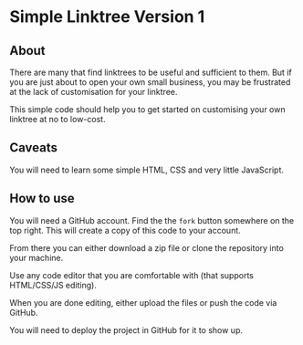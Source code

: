 # Simple Linktree Version 1
## About
There are many that find linktrees to be useful and sufficient to them. But if 
you are just about to open your own small business, you may be frustrated at 
the lack of customisation for your linktree. 

This simple code should help you to get started on customising your own linktree at no to low-cost.

## Caveats
You will need to learn some simple HTML, CSS and very little JavaScript. 

## How to use
You will need a GitHub account. Find the the `fork` button somewhere on the top right. This will create a copy of this code to your account. 

From there you can either download a zip file or clone the repository into your machine.

Use any code editor that you are comfortable with (that supports HTML/CSS/JS editing).

When you are done editing, either upload the files or push the code via GitHub. 

You will need to deploy the project in GitHub for it to show up.



